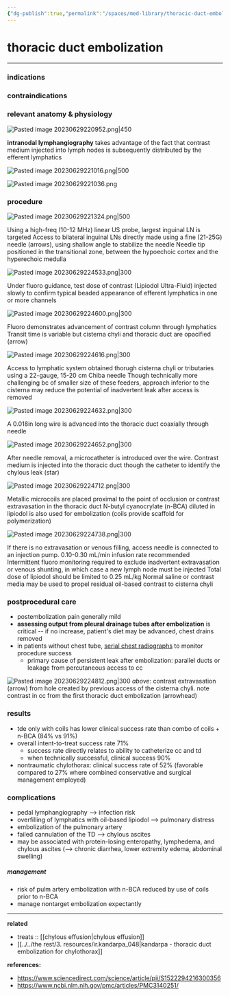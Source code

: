 ```yaml
---
{"dg-publish":true,"permalink":"/spaces/med-library/thoracic-duct-embolization/"}
---
```



# thoracic duct embolization
---

### indications


### contraindications


### relevant anatomy & physiology

![Pasted image 20230629220952.png|450](/img/user/kitchen%20drawer/attachments/Pasted%20image%2020230629220952.png)

**intranodal lymphangiography** takes advantage of the fact that contrast medium injected into lymph nodes is subsequently distributed by the efferent lymphatics

![Pasted image 20230629221016.png|500](/img/user/kitchen%20drawer/attachments/Pasted%20image%2020230629221016.png)

![Pasted image 20230629221036.png](/img/user/kitchen%20drawer/attachments/Pasted%20image%2020230629221036.png)

### procedure

![Pasted image 20230629221324.png|500](/img/user/kitchen%20drawer/attachments/Pasted%20image%2020230629221324.png)

Using a high-freq (10-12 MHz) linear US probe, largest inguinal LN is targeted
Access to bilateral inguinal LNs directly made using a fine (21-25G) needle (arrows), using shallow angle to stabilize the needle
Needle tip positioned in the transitional zone, between the hypoechoic cortex and the hyperechoic medulla

![Pasted image 20230629224533.png|300](/img/user/Pasted%20image%2020230629224533.png)

Under fluoro guidance, test dose of contrast (Lipiodol Ultra-Fluid) injected slowly to confirm typical beaded appearance of efferent lymphatics in one or more channels

![Pasted image 20230629224600.png|300](/img/user/Pasted%20image%2020230629224600.png)

Fluoro demonstrates advancement of contrast column through lymphatics
Transit time is variable but cisterna chyli and thoracic duct are opacified (arrow)

![Pasted image 20230629224616.png|300](/img/user/Pasted%20image%2020230629224616.png)

Access to lymphatic system obtained thorugh cisterna chyli or tributaries using a 22-gauge, 15-20 cm Chiba needle
Though technically more challenging bc of smaller size of these feeders, approach inferior to the cisterna may reduce the potential of inadvertent leak after access is removed

![Pasted image 20230629224632.png|300](/img/user/Pasted%20image%2020230629224632.png)

A 0.018in long wire is advanced into the thoracic duct coaxially through needle

![Pasted image 20230629224652.png|300](/img/user/Pasted%20image%2020230629224652.png)

After needle removal, a microcatheter is introduced over the wire. 
Contrast medium is injected into the thoracic duct though the catheter to identify the chylous leak (star)

![Pasted image 20230629224712.png|300](/img/user/Pasted%20image%2020230629224712.png)

Metallic microcoils are placed proximal to the point of occlusion or contrast extravasation in the thoracic duct
N-butyl cyanocrylate (n-BCA) diluted in lipiodol is also used for embolization (coils provide scaffold for polymerization)

![Pasted image 20230629224738.png|300](/img/user/Pasted%20image%2020230629224738.png)

If there is no extravasation or venous filling, access needle is connected to an injection pump. 0.10-0.30 mL/min infusion rate recommended
Intermittent fluoro monitoring required to exclude inadvertent extravasation or venous shunting, in which case a new lymph node must be injected
Total dose of lipiodol should be limited to 0.25 mL/kg
Normal saline or contrast media may be used to propel residual oil-based contrast to cisterna chyli

### postprocedural care
- postembolization pain generally mild
- **assessing output from pleural drainage tubes after embolization** is critical -- if no increase, patient's diet may be advanced, chest drains removed
- in patients without chest tube, <u>serial chest radiographs</u> to monitor procedure success
	- primary cause of persistent leak after embolization: parallel ducts or leakage from percutaneous access to cc

![Pasted image 20230629224812.png|300](/img/user/Pasted%20image%2020230629224812.png)
*above*: contrast extravasation (arrow) from hole created by previous access of the cisterna chyli. note contrast in cc from the first thoracic duct embolization (arrowhead)

### results
- tde only with coils has lower clinical success rate than combo of coils + n-BCA (84% vs 91%)
- overall intent-to-treat success rate 71%
	- success rate directly relates to ability to catheterize cc and td
	- when technically successful, clinical success 90%
- nontraumatic chylothorax: clinical success rate of 52% (favorable compared to 27% where combined conservative and surgical management employed)

### complications
- pedal lymphangiography --> infection risk
- overfilling of lymphatics with oil-based lipiodol --> pulmonary distress
- embolization of the pulmonary artery
- failed cannulation of the TD --> chylous ascites
- may be associated with protein-losing enteropathy, lymphedema, and chylous ascites (--> chronic diarrhea, lower extremity edema, abdominal swelling)

##### management
- risk of pulm artery embolization with n-BCA reduced by use of coils prior to n-BCA
- manage nontarget embolization expectantly



---

**related**
- treats :: [[chylous effusion\|chylous effusion]]
- [[../../the rest/3. resources/ir.kandarpa_048\|kandarpa - thoracic duct embolization for chylothorax]]

**references:**
- https://www.sciencedirect.com/science/article/pii/S1522294216300356
- https://www.ncbi.nlm.nih.gov/pmc/articles/PMC3140251/
